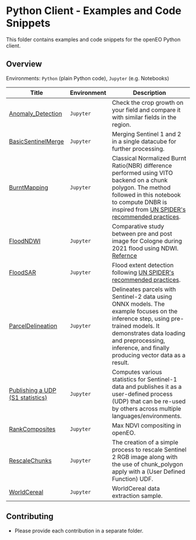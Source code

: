 # Python Client - Examples and Code Snippets

This folder contains examples and code snippets for the openEO Python client.

## Overview

Environments: `Python` (plain Python code), `Jupyter` (e.g. Notebooks)


| Title                                       | Environment | Description                                                                                                                                                                                                                                                                                                                           |
|---------------------------------------------| ----------- |---------------------------------------------------------------------------------------------------------------------------------------------------------------------------------------------------------------------------------------------------------------------------------------------------------------------------------------|
| [Anomaly_Detection](./RescaleChunks/)       | `Jupyter`  | Check the crop growth on your field and compare it with similar fields in the region. |
| [BasicSentinelMerge](./BasicSentinelMerge/) | `Jupyter`   | Merging Sentinel 1 and 2 in a single datacube for further processing. |
| [BurntMapping](./BurntMapping/)             | `Jupyter`    | Classical Normalized Burnt Ratio(NBR) difference performed using VITO backend on a chunk polygon. The method followed in this notebook to compute DNBR is inspired from [UN SPIDER's recommended practices](https://www.un-spider.org/advisory-support/recommended-practices/recommended-practice-google-earth-engine-flood-mapping). |
| [FloodNDWI](./FloodNDWI/)                   | `Jupyter`    | Comparative study between pre and post image for Cologne during 2021 flood using NDWI. [Refernce](https://labo.obs-mip.fr/multitemp/the-ndwi-applied-to-the-recent-flooding-in-the-central-us/) |
| [FloodSAR](./FloodSAR/)                     | `Jupyter`    | Flood extent detection following [UN SPIDER's recommended practices](https://www.un-spider.org/advisory-support/recommended-practices/recommended-practice-google-earth-engine-flood-mapping). |
| [ParcelDelineation](./ParcelDelineation/)   | `Jupyter` | Delineates parcels with Sentinel-2 data using ONNX models. The example focuses on the inference step, using pre-trained models. It demonstrates data loading and preprocessing, inference, and finally producing vector data as a result. |
| [Publishing a UDP (S1 statistics)](./Sentinel1_Stats/) | `Jupyter`   | Computes various statistics for Sentinel-1 data and publishes it as a user-defined process (UDP) that can be re-used by others across multiple languages/environments. |
| [RankComposites](./RankComposites/)         | `Jupyter`   | Max NDVI compositing in openEO. |
| [RescaleChunks](./RescaleChunks/)           | `Jupyter`   | The creation of a simple process to rescale Sentinel 2 RGB image along with the use of chunk_polygon apply with a (User Defined Function) UDF. |
| [WorldCereal](./WorldCereal/)               | `Jupyter`   | WorldCereal data extraction sample. |



## Contributing

* Please provide each contribution in a separate folder.
